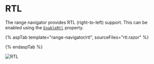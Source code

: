 # RTL

The range navigator provides RTL (right-to-left) support. This can be enabled using the [`EnableRtl`](https://help.syncfusion.com/cr/blazor/Syncfusion.Blazor.Charts.RangeNavigatorModel.html#Syncfusion_Blazor_Charts_RangeNavigatorModel_EnableRtl) property.

{% aspTab template="range-navigator/rtl", sourceFiles="rtl.razor" %}

{% endaspTab %}

![RTL](images/common/rtl.png)